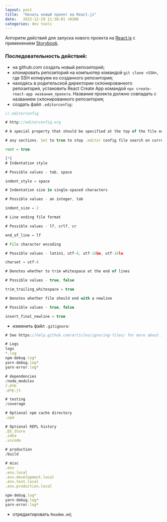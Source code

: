```yaml
---
layout: post
title:  "Начать новый проект на React.js"
date:   2022-12-29 11:38:01 +0300
categories: dev tools
---
```


Алгоритм действий для запуска нового проекта на [React.js](https://ru.reactjs.org/docs/getting-started.html) с применением [Storybook](https://storybook.js.org).

### Последовательность действий:
- на github.com создать новый репозиторий;
- клонировать репозиторий на компьютер командой `git clone <SSH>`, где SSH копируем из созданного репозитория;
- находясь в родительской директории склонированного репозитория, установить React Create App командой `npx create-react-app название_проекта`. Название проекта должно совпадать с названием склонированного репозитория;
- создать файл `.editorconfig`:

```js
//.editorconfig

# http://editorconfig.org

# A special property that should be specified at the top of the file outside of

# any sections. Set to true to stop .editor config file search on current file

root = true

[*]
# Indentation style

# Possible values - tab, space

indent_style = space

# Indentation size in single-spaced characters

# Possible values - an integer, tab

indent_size = 2

# Line ending file format

# Possible values - lf, crlf, cr

end_of_line = lf

# File character encoding

# Possible values - latin1, utf-8, utf-16be, utf-16le

charset = utf-8

# Denotes whether to trim whitespace at the end of lines

# Possible values - true, false

trim_trailing_whitespace = true

# Denotes whether file should end with a newline

# Possible values - true, false

insert_final_newline = true
```

- изменить файл `.gitignore`:

```js
# See https://help.github.com/articles/ignoring-files/ for more about ignoring files.

# Logs
logs
*.log
npm-debug.log*
yarn-debug.log*
yarn-error.log*

# dependencies
/node_modules
/.pnp
.pnp.js

# testing
/coverage

# Optional npm cache directory
.npm

# Optional REPL history
.DS_Store
.idea
.vscode

# production
/build

# misc
.env
.env.local
.env.development.local
.env.test.local
.env.production.local

npm-debug.log*
yarn-debug.log*
yarn-error.log*
```
- отредактировать `Readme.md`;
